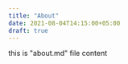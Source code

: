 ```yaml
---
title: "About"
date: 2021-08-04T14:15:00+05:00
draft: true
---
```



this is "about.md" file content

